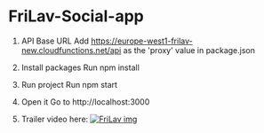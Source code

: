 # FriLav-Social-app

1. API Base URL
Add https://europe-west1-frilav-new.cloudfunctions.net/api as the 'proxy' value in package.json

2. Install packages
Run npm install

3. Run project
Run npm start

4. Open it
Go to http://localhost:3000


5. Trailer video here:
[![FriLav img](https://img.youtube.com/vi/Ht2Ow55ySuk/0.jpg)](https://www.youtube.com/embed/Ht2Ow55ySuk)

